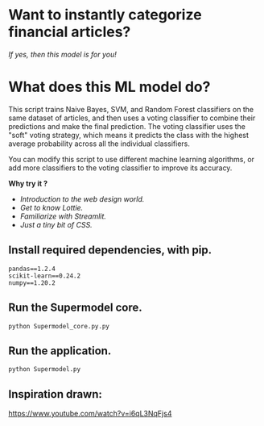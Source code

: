 # Want to instantly categorize financial articles?
_If yes, then this model is for you!_


# __What does this ML model do?__

This script trains Naive Bayes, SVM, and Random Forest classifiers on the same dataset of articles, and then uses a voting classifier to combine their predictions and make the final prediction. The voting classifier uses the "soft" voting strategy, which means it predicts the class with the highest average probability across all the individual classifiers.

You can modify this script to use different machine learning algorithms, or add more classifiers to the voting classifier to improve its accuracy.


**Why try it ?**
- _Introduction to the web design world._
- _Get to know Lottie._
- _Familiarize with Streamlit._
- _Just a tiny bit of CSS._

**Install required dependencies, with pip.**
---

```
pandas==1.2.4
scikit-learn==0.24.2
numpy==1.20.2
```

**Run the Supermodel core.**
---

```
python Supermodel_core.py.py 
```


**Run the application.**
---

```
python Supermodel.py 
```

**Inspiration drawn:**
---

https://www.youtube.com/watch?v=i6qL3NqFjs4